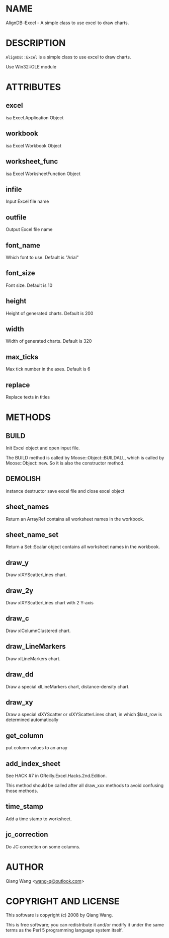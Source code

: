 # NAME

AlignDB::Excel - A simple class to use excel to draw charts.

# DESCRIPTION

`AlignDB::Excel` is a  simple class to use excel to draw charts.

Use Win32::OLE module

# ATTRIBUTES

## excel

isa Excel.Application Object

## workbook

isa Excel Workbook Object

## worksheet\_func

isa Excel WorksheetFunction Object

## infile

Input Excel file name

## outfile

Output Excel file name

## font\_name

Which font to use. Default is "Arial"

## font\_size

Font size. Default is 10

## height

Height of generated charts. Default is 200

## width

Width of generated charts. Default is 320

## max\_ticks

Max tick number in the axes. Default is 6

## replace

Replace texts in titles

# METHODS

## BUILD

Init Excel object and open input file.

The BUILD method is called by Moose::Object::BUILDALL, which is
called by Moose::Object::new. So it is also the constructor
method.

## DEMOLISH

instance destructor
save excel file and close excel object

## sheet\_names

Return an ArrayRef contains all worksheet names in the workbook.

## sheet\_name\_set

Return a Set::Scalar object contains all worksheet names in the workbook.

## draw\_y

Draw xlXYScatterLines chart.

## draw\_2y

Draw xlXYScatterLines chart with 2 Y-axis

## draw\_c

Draw xlColumnClustered chart.

## draw\_LineMarkers

Draw xlLineMarkers chart.

## draw\_dd

Draw a special xlLineMarkers chart, distance-density chart.

## draw\_xy

Draw a special xlXYScatter or xlXYScatterLines chart, in which $last\_row is
determined automatically

## get\_column

put column values to an array

## add\_index\_sheet

See HACK #7 in OReilly.Excel.Hacks.2nd.Edition.

This method should be called after all draw\_xxx methods to avoid confusing
those methods.

## time\_stamp

Add a time stamp to worksheet.

## jc\_correction

Do JC correction on some columns.

# AUTHOR

Qiang Wang &lt;wang-q@outlook.com>

# COPYRIGHT AND LICENSE

This software is copyright (c) 2008 by Qiang Wang.

This is free software; you can redistribute it and/or modify it under
the same terms as the Perl 5 programming language system itself.

